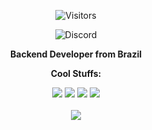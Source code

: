 
<p align="center">
  <img alt="Visitors" src="https://komarev.com/ghpvc/?username=Niix-Dan&color=green" />
</p>

<p align="center">
  <img alt="Discord" src="https://discord.c99.nl/widget/theme-4/421479730475433984.png" />
</p>

<p align="center">
  <b>Backend Developer from Brazil</b>
</p>

<p align="center">
  <b>Cool Stuffs:</b>
</p>

<p align="center">
  <a href="https://discord.js.org/#/"><img src="https://img.shields.io/badge/Discord.js-FF0000?style=for-the-badge&logo=discord&logoColor=white" /></a>
  <a href="https://github.com/DV8FromTheWorld/JDA"><img src="https://img.shields.io/badge/JDA-FF0000?style=for-the-badge&logo=github&logoColor=white" /></a>
  <a href="https://github.com/CryptoMorin/XSeries"><img src="https://img.shields.io/badge/XSeries-6db05f?style=for-the-badge&logo=github&logoColor=white" /></a>
  <a href="https://github.com/Niix-Dan/WdMath"><img src="https://img.shields.io/badge/WdMath-000000?style=for-the-badge&logo=github&logoColor=white" /></a>
  <br><br>
  <img src="https://github-readme-stats.vercel.app/api?username=Niix-Dan&show_icons=true&theme=transparent&hide_title=true&count_private=true" />
</p>

<!--![Cat](https://github.com/Niix-Dan/Niix-Dan/blob/main/cats.gif?raw=true)-->
